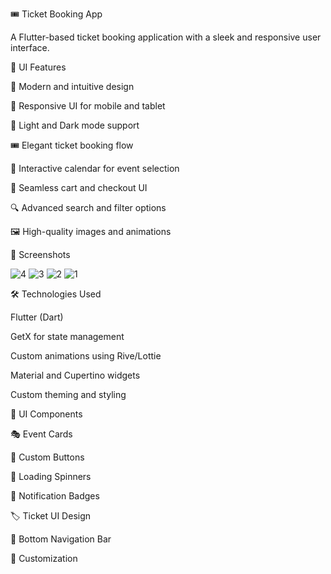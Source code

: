 🎟️ Ticket Booking App

A Flutter-based ticket booking application with a sleek and responsive user interface.

🚀 UI Features

🎨 Modern and intuitive design

📱 Responsive UI for mobile and tablet

🌙 Light and Dark mode support

🎟️ Elegant ticket booking flow

📅 Interactive calendar for event selection

🛒 Seamless cart and checkout UI

🔍 Advanced search and filter options

🖼️ High-quality images and animations

📸 Screenshots

![4](https://github.com/user-attachments/assets/13dccaa3-e953-41f1-a215-f37ebd6e5ef2)
![3](https://github.com/user-attachments/assets/450be0e4-62f9-4c98-aad2-fd41484d446a)
![2](https://github.com/user-attachments/assets/9098b28c-b5c2-4060-9743-38d56b83596e)
![1](https://github.com/user-attachments/assets/76e6b0b9-3b91-435d-9182-0efa9ee3b14e)




🛠️ Technologies Used

Flutter (Dart)

GetX for state management

Custom animations using Rive/Lottie

Material and Cupertino widgets

Custom theming and styling

📄 UI Components

🎭 Event Cards

🔘 Custom Buttons

🔄 Loading Spinners

🔔 Notification Badges

🏷️ Ticket UI Design

📌 Bottom Navigation Bar

🎨 Customization
